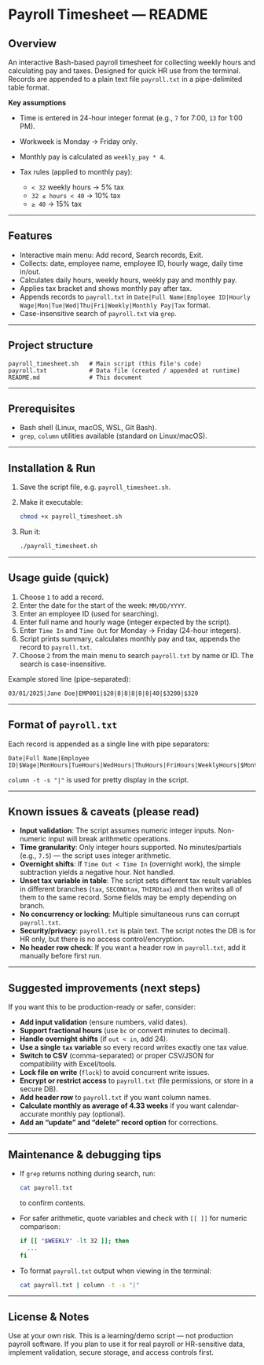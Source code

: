 # Payroll Timesheet — README

## Overview

An interactive Bash-based payroll timesheet for collecting weekly hours and calculating pay and taxes.
Designed for quick HR use from the terminal. Records are appended to a plain text file `payroll.txt` in a pipe-delimited table format.

**Key assumptions**

* Time is entered in 24-hour integer format (e.g., `7` for 7:00, `13` for 1:00 PM).
* Workweek is Monday → Friday only.
* Monthly pay is calculated as `weekly_pay * 4`.
* Tax rules (applied to monthly pay):

  * `< 32` weekly hours → 5% tax
  * `32 ≤ hours < 40` → 10% tax
  * `≥ 40` → 15% tax

---

## Features

* Interactive main menu: Add record, Search records, Exit.
* Collects: date, employee name, employee ID, hourly wage, daily time in/out.
* Calculates daily hours, weekly hours, weekly pay and monthly pay.
* Applies tax bracket and shows monthly pay after tax.
* Appends records to `payroll.txt` in `Date|Full Name|Employee ID|Hourly Wage|Mon|Tue|Wed|Thu|Fri|Weekly|Monthly Pay|Tax` format.
* Case-insensitive search of `payroll.txt` via `grep`.

---

## Project structure

```
payroll_timesheet.sh   # Main script (this file's code)
payroll.txt            # Data file (created / appended at runtime)
README.md              # This document
```

---

## Prerequisites

* Bash shell (Linux, macOS, WSL, Git Bash).
* `grep`, `column` utilities available (standard on Linux/macOS).

---

## Installation & Run

1. Save the script file, e.g. `payroll_timesheet.sh`.
2. Make it executable:

   ```bash
   chmod +x payroll_timesheet.sh
   ```
3. Run it:

   ```bash
   ./payroll_timesheet.sh
   ```

---

## Usage guide (quick)

1. Choose `1` to add a record.
2. Enter the date for the start of the week: `MM/DD/YYYY`.
3. Enter an employee ID (used for searching).
4. Enter full name and hourly wage (integer expected by the script).
5. Enter `Time In` and `Time Out` for Monday → Friday (24-hour integers).
6. Script prints summary, calculates monthly pay and tax, appends the record to `payroll.txt`.
7. Choose `2` from the main menu to search `payroll.txt` by name or ID. The search is case-insensitive.

Example stored line (pipe-separated):

```
03/01/2025|Jane Doe|EMP001|$20|8|8|8|8|8|40|$3200|$320
```

---

## Format of `payroll.txt`

Each record is appended as a single line with pipe separators:

```
Date|Full Name|Employee ID|$Wage|MonHours|TueHours|WedHours|ThuHours|FriHours|WeeklyHours|$MonthlyPay|$TaxAmounts...
```

`column -t -s "|"` is used for pretty display in the script.

---

## Known issues & caveats (please read)

* **Input validation**: The script assumes numeric integer inputs. Non-numeric input will break arithmetic operations.
* **Time granularity**: Only integer hours supported. No minutes/partials (e.g., `7.5`) — the script uses integer arithmetic.
* **Overnight shifts**: If `Time Out < Time In` (overnight work), the simple subtraction yields a negative hour. Not handled.
* **Unset tax variable in table**: The script sets different tax result variables in different branches (`tax`, `SECONDtax`, `THIRDtax`) and then writes all of them to the same record. Some fields may be empty depending on branch.
* **No concurrency or locking**: Multiple simultaneous runs can corrupt `payroll.txt`.
* **Security/privacy**: `payroll.txt` is plain text. The script notes the DB is for HR only, but there is no access control/encryption.
* **No header row check**: If you want a header row in `payroll.txt`, add it manually before first run.

---

## Suggested improvements (next steps)

If you want this to be production-ready or safer, consider:

* **Add input validation** (ensure numbers, valid dates).
* **Support fractional hours** (use `bc` or convert minutes to decimal).
* **Handle overnight shifts** (if `out < in`, add 24).
* **Use a single `tax` variable** so every record writes exactly one tax value.
* **Switch to CSV** (comma-separated) or proper CSV/JSON for compatibility with Excel/tools.
* **Lock file on write** (`flock`) to avoid concurrent write issues.
* **Encrypt or restrict access** to `payroll.txt` (file permissions, or store in a secure DB).
* **Add header row** to `payroll.txt` if you want column names.
* **Calculate monthly as average of 4.33 weeks** if you want calendar-accurate monthly pay (optional).
* **Add an “update” and “delete” record option** for corrections.

---

## Maintenance & debugging tips

* If `grep` returns nothing during search, run:

  ```bash
  cat payroll.txt
  ```

  to confirm contents.
* For safer arithmetic, quote variables and check with `[[ ]]` for numeric comparison:

  ```bash
  if [[ "$WEEKLY" -lt 32 ]]; then
    ...
  fi
  ```
* To format `payroll.txt` output when viewing in the terminal:

  ```bash
  cat payroll.txt | column -t -s "|"
  ```

---

## License & Notes

Use at your own risk. This is a learning/demo script — not production payroll software. If you plan to use it for real payroll or HR-sensitive data, implement validation, secure storage, and access controls first.

